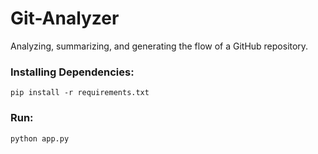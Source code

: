 # Git-Analyzer
Analyzing, summarizing, and generating the flow of a GitHub repository. 

### Installing Dependencies:
```
pip install -r requirements.txt
```

### Run:
```
python app.py
```
